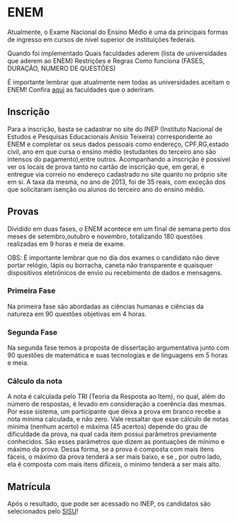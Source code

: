 # ENEM

Atualmente, o Exame Nacional do Ensino Médio é uma da principais formas de ingresso em cursos de nível superior de instituições federais.

Quando foi implementado Quais faculdades aderem (lista de universidades que aderem ao ENEM) Restrições e Regras Como funciona (FASES, DURAÇÃO, NUMERO DE QUESTÕES)

É importante lembrar que atualmente nem todas as universidades aceitam o ENEM! Confira [aqui]() as faculdades que o aderiram.

## Inscrição

Para a inscrição, basta se cadastrar no site do INEP (Instituto Nacional de Estudos e Pesquisas Educacionais Anísio Teixeira) correspondente ao ENEM e completar os seus dados pessoais como endereço, CPF,RG,estado civil, ano em que cursa o ensino médio (estudantes do terceiro ano são intensos do pagamento),entre outros. Acompanhando a inscrição é possível ver os locais de prova tanto no cartão de inscrição que, em geral, é entregue via correio no endereço cadastrado no site quanto no próprio site em si. A taxa da mesma, no ano de 2013, foi de 35 reais, com exceção dos que solicitaram isenção ou alunos do terceiro ano do ensino médio.

## Provas

Dividido em duas fases, o ENEM acontece em um final de semana perto dos meses de setembro,outubro e novembro, totalizando 180 questões realizadas em 9 horas e meia de exame.

OBS: É importante lembrar que no dia dos exames o candidato não deve portar relógio, lápis ou borracha, caneta não transparente e quaisquer dispositivos eletrônicos de envio ou recebimento de dados e mensagens.

### Primeira Fase

Na primeira fase são abordadas as ciências humanas e ciências da natureza em 90 questões objetivas em 4 horas.

### Segunda Fase

Na segunda fase temos a proposta de dissertação argumentativa junto com 90 questões de matemática e suas tecnologias e de linguagens em 5 horas e meia.

### Cálculo da nota

A nota é calculada pelo TRI (Teoria da Resposta ao Item), no qual, além do número de respostas, é levado em consideração a coerência das mesmas. Por esse sistema, um participante que deixa a prova em branco recebe a nota mínima calculada, e não zero. Vale ressaltar que esse cálculo de notas mínima (nenhum acerto) e máxima (45 acertos) depende do grau de dificuldade da prova, na qual cada item possui parâmetros previamente conhecidos. São esses parâmetros que dizem as pontuações de mínimo e máximo da prova. Dessa forma, se a prova é composta com mais itens fáceis, o máximo da prova tenderá a ser mais baixo, e se , por outro lado, ela é composta com mais itens difíceis, o mínimo tenderá a ser mais alto.

## Matrícula

Após o resultado, que pode ser acessado no INEP, os candidatos são selecionados pelo [SISU](http://www.qilabs.org/guias/vestibular/resultados-e-matricula/sisu)!
